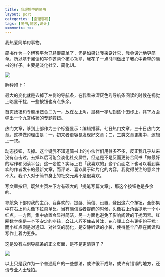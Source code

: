 ```yaml
---
title: 我理想中的简书
layout: post
categories: [歪理邪说]
tags: [简书,博客,设计]
comments: yes
---
```


我热爱简单的事物。 

简书作为一个博客平台已经很简单了，但是如果让我来设计它，我会设计地更简单。所以基于阅读和写作这两个核心功能，我花了一点时间做出了我心中希望的简书的样子。主要是淡化社交、简化UI。 

![](https://blog-1252159939.cos.ap-hongkong.myqcloud.com/jianshubyscl.jpg)

解释如下： 

最大的变化就是去掉了左侧的导航条，在我看来深灰色的导航条阅读的时候在视觉上略显干扰，一些按钮也有点多余。 

首页按钮和专题按钮合二为一，放在左上角。鼠标一移动到这个图标上，其下方会弹出一个九宫格状的专题按钮。 

热门文章，移到上部作为三个标签显示：编辑推荐，七日热门文章，三十日热门文章。这样做的理由是：一，初来者更容易发现好文章；二，三类文章更集中，逻辑上一致。 

动态按钮，去掉。这个键我不知道简书上的小伙伴们用得多不多，反正我几乎从来没有点击过。去掉以后可能会淡化社交属性，但这是不是反而更符合简书「做最好的写作和阅读平台」这一定位？实际上在「我喜欢的」这个页面之下也可以看到喜欢的作者发布的最新文章，而评论、喜欢属于碎片化的内容，我觉得关注的意义并不大。我个人对于简书身上的社交元素不是很喜欢。 

写文章按钮，既然主页左下方有硕大的「提笔写篇文章」，那这个按钮也是多余的。 

导航条下部的我的主页、我喜欢的、提醒、简信、设置、登出这六个按钮，全部集中在右上角头像下拉菜单处。当有简信或者提醒的时候，头像右上角会提示一个小红点。一方面，集中放置会显得简洁，另一方面也避免了影响阅读的干扰因素。红圈数字像是一个不安定的小孩，会让人忍不住去关注，在心理上会有更多的干扰；而小红点则是对通知、对社交的弱化，是安静听话的小孩，使得整个产品在阅读和写作上着力更多。 

这是没有左侧导航条的正文页面，是不是更清爽了？ 

![](https://blog-1252159939.cos.ap-hongkong.myqcloud.com/zhengwenscl.jpg)

以上只是我作为一个普通用户的一些想法，或许很不成熟，或许有错误的地方，还请专业人士轻拍。
